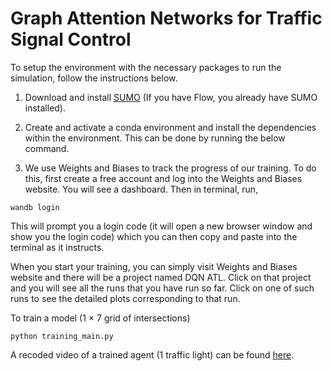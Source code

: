 # Graph Attention Networks for Traffic Signal Control

To setup the environment with the necessary packages to run the simulation, follow the instructions below.
1. Download and install [SUMO](https://sumo.dlr.de/docs/Downloads.php) (If you have Flow, you already have SUMO installed).
2. Create and activate a conda environment and install the dependencies within the environment. This
can be done by running the below command.

3. We use Weights and Biases to track the progress of our training. To do this, first create a free account
and log into the Weights and Biases website. You will see a dashboard. Then in terminal, run,
```
wandb login
```

This will prompt you a login code (it will open a new browser window and show you the login code) which you can then copy and paste into the terminal as it instructs.

When you start your training, you can simply visit Weights and Biases website and there will be a project named DQN ATL. Click on that project and you will see all the runs that you have run so far. Click on one of such runs to see the detailed plots corresponding to that run. 


To train a model (1 × 7 grid of intersections)
```
python training_main.py
```

A recoded video of a trained agent (1 traffic light) can be found [here](https://www.dropbox.com/s/7ls4g7v49cdjdg3/video.mov?dl=0). 
